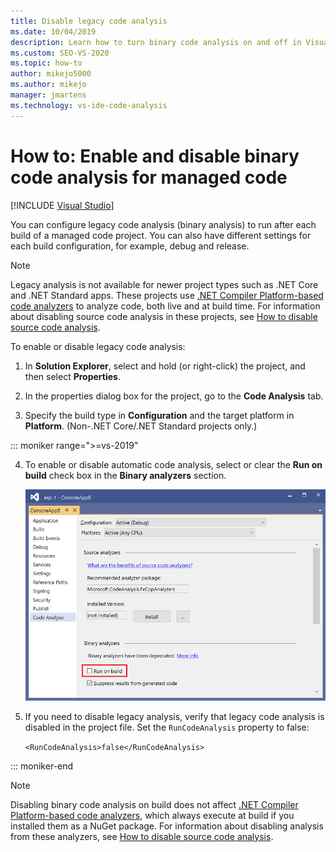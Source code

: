 ```yaml
---
title: Disable legacy code analysis
ms.date: 10/04/2019
description: Learn how to turn binary code analysis on and off in Visual Studio. See how to configure this feature in managed code projects.
ms.custom: SEO-VS-2020
ms.topic: how-to
author: mikejo5000
ms.author: mikejo
manager: jmartens
ms.technology: vs-ide-code-analysis
---
```

# How to: Enable and disable binary code analysis for managed code

 [!INCLUDE [Visual Studio](~/includes/applies-to-version/vs-windows-only.md)]

You can configure legacy code analysis (binary analysis) to run after each build of a managed code project. You can also have different settings for each build configuration, for example, debug and release.

> [!NOTE]
> Legacy analysis is not available for newer project types such as .NET Core and .NET Standard apps. These projects use [.NET Compiler Platform-based code analyzers](roslyn-analyzers-overview.md) to analyze code, both live and at build time. For information about disabling source code analysis in these projects, see [How to disable source code analysis](disable-code-analysis.md).

To enable or disable legacy code analysis:

1. In **Solution Explorer**, select and hold (or right-click) the project, and then select **Properties**.

2. In the properties dialog box for the project, go to the **Code Analysis** tab.

3. Specify the build type in **Configuration** and the target platform in **Platform**. (Non-.NET Core/.NET Standard projects only.)


::: moniker range=">=vs-2019"

4. To enable or disable automatic code analysis, select or clear the **Run on build** check box in the **Binary analyzers** section.

   ![Run binary code analysis on build option in Visual Studio](media/run-on-build-binary-analyzers.png)

5. If you need to disable legacy analysis, verify that legacy code analysis is disabled in the project file. Set the `RunCodeAnalysis` property to false:

   `<RunCodeAnalysis>false</RunCodeAnalysis>`

::: moniker-end

> [!NOTE]
> Disabling binary code analysis on build does not affect [.NET Compiler Platform-based code analyzers](roslyn-analyzers-overview.md), which always execute at build if you installed them as a NuGet package. For information about disabling analysis from these analyzers, see [How to disable source code analysis](disable-code-analysis.md).
